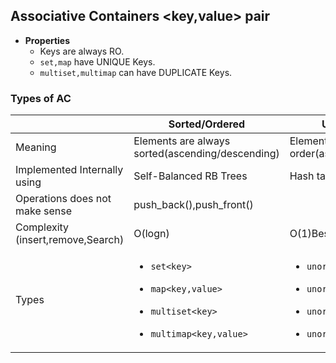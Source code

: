 ## Associative Containers <key,value> pair
- **Properties**
  - Keys are always RO.
  - `set,map` have UNIQUE Keys.
  - `multiset,multimap` can have DUPLICATE Keys.
  
### Types of AC

|  | Sorted/Ordered | Unordered/Unsorted |
| --- | --- | --- |
| Meaning | Elements are always sorted(ascending/descending) | Elements are stored in any order(ascending or descending) |
| Implemented Internally using | Self-Balanced RB Trees | Hash tables |
| Operations does not make sense | push_back(),push_front() | 
| Complexity (insert,remove,Search) | O(logn) | O(1)Best O(n)Worst|
| Types | <ul><li>`set<key>`</li></ul> <ul><li>`map<key,value>`</li></ul> <ul><li>`multiset<key>`</li></ul> <ul><li>`multimap<key,value>`</li></ul> | <ul><li>`unordered_set<key>`</li></ul> <ul><li>`unordered_map<key,value>`</li></ul> <ul><li>`unordered_multiset<key>`</li></ul> <ul><li>`unordered_multimap<key,value>`</li></ul> |
